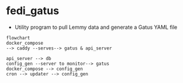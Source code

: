 # fedi_gatus

- Utility program to pull Lemmy data and generate a Gatus YAML file


```mermaid
flowchart
docker_compose
--> caddy --serves--> gatus & api_server 

api_server --> db
config_gen --server to monitor--> gatus
docker_compose --> config_gen
cron --> updater --> config_gen
```
